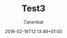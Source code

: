 ---
title: "Test3"
date: 2018-02-18T12:13:48+01:00
lastEdit: 2018-02-18T12:13:48+01:00
draft: false
author: "Carambal"
eventInfo: 
    eventDate: 2018-02-18T12:13:48+01:00
    time: ""
    location: 
        name: "Studio des Rigoles"
        address: "46 rue des rigoles"
        zipCode: 75020
        city: "Paris"
    bands: []
    soundEngineer: "Aurélien Claranbaux"
---
